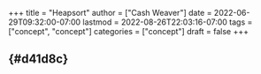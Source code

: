 +++
title = "Heapsort"
author = ["Cash Weaver"]
date = 2022-06-29T09:32:00-07:00
lastmod = 2022-08-26T22:03:16-07:00
tags = ["concept", "concept"]
categories = ["concept"]
draft = false
+++

##  {#d41d8c}
